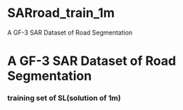 # SARroad_train_1m
A GF-3 SAR Dataset of Road Segmentation
# A GF-3 SAR Dataset of Road Segmentation
### training set of SL(solution of 1m)
